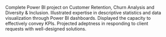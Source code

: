 Complete Power BI project on Customer Retention, Churn Analysis and Diversity & Inclusion.
Illustrated expertise in descriptive statistics and data visualization through Power BI dashboards.
Displayed the capacity to effectively convey KPIs.
Projected adeptness in responding to client requests with well-designed solutions.
